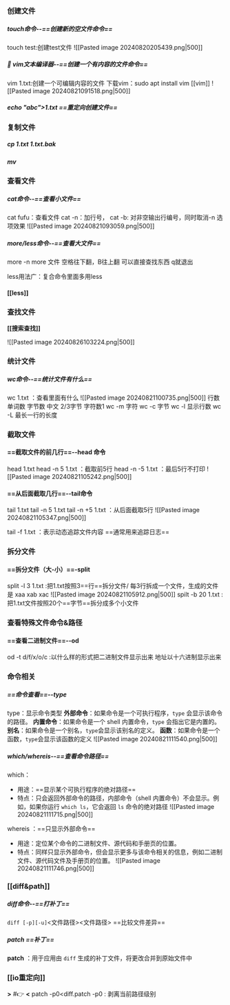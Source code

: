 ### **创建文件**
#####  touch命令--==创建新的空文件命令==
touch test:创建test文件
![[Pasted image 20240820205439.png|500]]

##### 📌 vim文本编译器--==创建一个有内容的文件命令==
vim 1.txt:创建一个可编辑内容的文件
下载vim：sudo apt install vim
[[vim]]
![[Pasted image 20240821091518.png|500]]
##### echo "abc">1.txt ==重定向创建文件==


### **复制文件**
##### cp  1.txt 1.txt.bak
##### mv 

### **查看文件**
##### cat命令--==查看小文件==
cat fufu：查看文件
cat -n：加行号，
cat -b: 对非空输出行编号，同时取消-n 选项效果
![[Pasted image 20240821093059.png|500]]

##### more/less命令--==查看大文件==
more -n
more 文件
	空格往下翻，B往上翻
	可以直接查找东西
	q就退出
	
less用法广：复合命令里面多用less
#### **[[less]]**

### **查找文件**
**[[搜索查找]]**

![[Pasted image 20240826103224.png|500]]
### **统计文件**
##### wc命令--==统计文件有什么==
wc 1.txt ：查看里面有什么
![[Pasted image 20240821100735.png|500]]
行数 单词数 字节数
中文 2/3字节 字符数1
wc -m 字符
wc -c 字节
wc -l 显示行数
wc -L 最长一行的长度


### **截取文件**
#### ==截取文件的前几行==--head 命令
head 1.txt
head -n 5 1.txt ：截取前5行
head -n -5 1.txt ：最后5行不打印
![[Pasted image 20240821105242.png|500]]
#### ==从后面截取几行==--tail命令
tail 1.txt
tail -n 5 1.txt
tail -n +5 1.txt ：从后面截取5行
![[Pasted image 20240821105347.png|500]]

tail -f 1.txt ：表示动态追踪文件内容
	==通常用来追踪日志==
### **拆分文件**
#### ==拆分文件（大-小）==-split

split -l 3 1.txt :把1.txt按照3==行==拆分文件/
每3行拆成一个文件，生成的文件是 xaa xab xac
![[Pasted image 20240821105912.png|500]]
spilt -b 20 1.txt :把1.txt文件按照20个==字节==拆分成多个小文件

### **查看特殊文件命令&路径**
#### ==查看二进制文件==--od
od -t d/f/x/o/c :以什么样的形式把二进制文件显示出来 
地址以十六进制显示出来

### **命令相关**
##### ==命令查看==--type
type：显示命令类型
**外部命令**：如果命令是一个可执行程序，`type` 会显示该命令的路径。
**内置命令**：如果命令是一个 shell 内置命令，`type` 会指出它是内置的。
**别名**：如果命令是一个别名，`type`会显示该别名的定义。
**函数**：如果命令是一个函数，`type`会显示该函数的定义
![[Pasted image 20240821111540.png|500]]

##### which/whereis--==查看命令路径==
which：
- 用途：==显示某个可执行程序的绝对路径==
- 特点：只会返回外部命令的路径，内部命令（shell 内置命令）不会显示。例如，如果你运行 `which ls`，它会返回 `ls` 命令的绝对路径
![[Pasted image 20240821111715.png|500]]

whereis ：==只显示外部命令==
- 用途：定位某个命令的二进制文件、源代码和手册页的位置。
- 特点：同样只显示外部命令，但会显示更多与该命令相关的信息，例如二进制文件、源代码文件及手册页的位置。
![[Pasted image 20240821111746.png|500]]


### **[[diff&path]]**
##### diff命令--==打补丁==
`diff [-p][-u]`<文件路径><文件路径> ==比较文件差异==
##### patch ==补丁==
**patch** ：用于应用由 `diff` 生成的补丁文件，将更改合并到原始文件中

### **[[io重定向]]** 

**>**  #👉 
**<** patch -p0<diff.patch
-p0 : 剥离当前路径级别 




